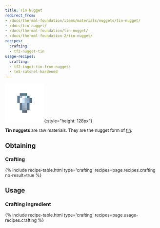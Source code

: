 ```yaml
---
title: Tin Nugget
redirect_from:
- /docs/thermal-foundation/items/materials/nuggets/tin-nugget/
- /docs/tin-nugget/
- /docs/thermal-foundation/tin-nugget/
- /docs/thermal-foundation-2/tin-nugget/
recipes:
  crafting:
  - tf2-nugget-tin
usage-recipes:
  crafting:
  - tf2-ingot-tin-from-nuggets
  - te5-satchel-hardened
---
```


![Tin nugget](/assets/images/thermal-foundation-2/nugget-tin.png){:style="height: 128px"}


**Tin nuggets** are raw materials. They are the nugget form of
[tin](/docs/1.12/thermal-foundation-2/tin-ingot/).


Obtaining
---------

### Crafting
{% include recipe-table.html type='crafting' recipes=page.recipes.crafting no-result=true %}


Usage
-----

### Crafting ingredient
{% include recipe-table.html type='crafting' recipes=page.usage-recipes.crafting %}
